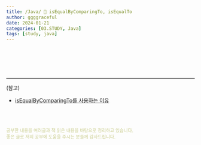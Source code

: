 ```yaml
---
title: /Java/ 💬 isEqualByComparingTo, isEqualTo
author: ggggraceful
date: 2024-01-21
categories: [03.STUDY, Java]
tags: [study, java]
---
```


<br/>
<br/>








<br/>
<br/>

---

(참고)

- [isEqualByComparingTo를 사용하는 이유](https://www.inflearn.com/questions/938401/isequalbycomparingto%EB%A5%BC-%EC%82%AC%EC%9A%A9%ED%95%98%EB%8A%94-%EC%9D%B4%EC%9C%A0%EA%B0%80-%EA%B6%81%EA%B8%88%ED%95%A9%EB%8B%88%EB%8B%A4)


<br/>
<br/>

<span style="font-size: 12px; color:  #cbce91"> 공부한 내용을 여러글과 책 읽은 내용을 바탕으로 정리하고 있습니다.</span>  
<span style="font-size: 12px; color:  #cbce91"> 좋은 글로 저의 공부에 도움을 주시는 분들께 감사드립니다. </span>

<!--

❤️면접예상질문 ❤️

-->

